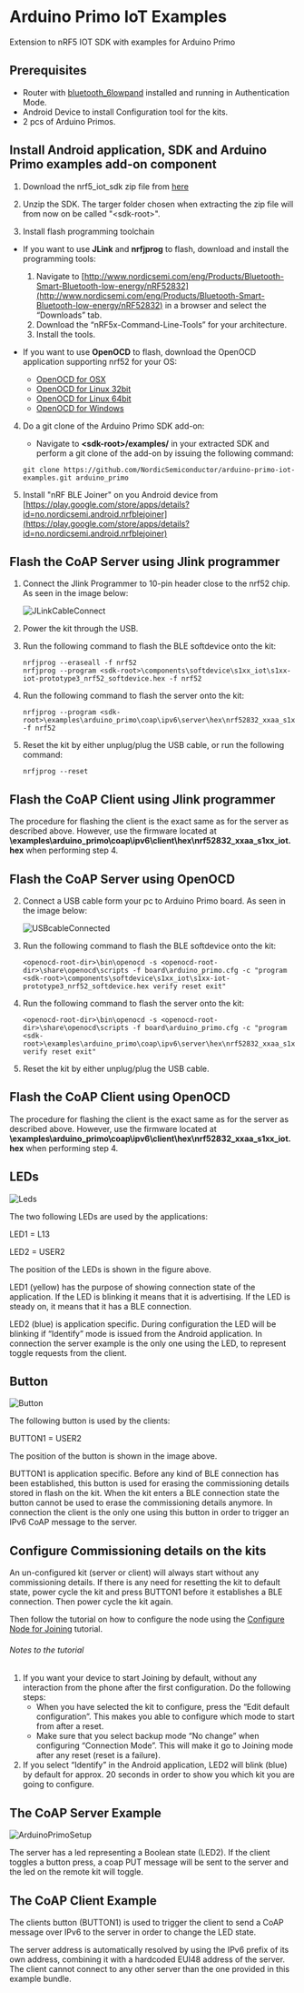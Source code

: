 # Arduino Primo IoT Examples
Extension to nRF5 IOT SDK with examples for Arduino Primo

## Prerequisites
* Router with [bluetooth_6lowpand](https://github.com/NordicSemiconductor/Linux-ble-6lowpan-joiner) installed and running in Authentication Mode.
* Android Device to install Configuration tool for the kits.
* 2 pcs of Arduino Primos.
    
## Install Android application, SDK and Arduino Primo examples add-on component

1. Download the nrf5_iot_sdk zip file from [here](http://developer.nordicsemi.com/nRF5_IoT_SDK/nRF5_IoT_SDK_v0.9.x/)

2. Unzip the SDK. The targer folder chosen when extracting the zip file will from now on be called "\<sdk-root\>".
    
3. Install flash programming toolchain
  * If you want to use __JLink__ and __nrfjprog__ to flash, download and install the programming tools:
    1. Navigate to [http://www.nordicsemi.com/eng/Products/Bluetooth-Smart-Bluetooth-low-energy/nRF52832](http://www.nordicsemi.com/eng/Products/Bluetooth-Smart-Bluetooth-low-energy/nRF52832) in a browser and select the “Downloads” tab.
    2. Download the “nRF5x-Command-Line-Tools” for your architecture.
    3. Install the tools.

  * If you want to use __OpenOCD__ to flash, download the OpenOCD application supporting nrf52 for your OS:
    * [OpenOCD for OSX](http://download.arduino.org/tools/openocd-primo/OpenOCD-0.9.0-arduino.org-apple-darwin13.4.0-nrf52.tar.bz2)
    * [OpenOCD for Linux 32bit](http://download.arduino.org/tools/openocd-primo/OpenOCD-0.9.0-arduino.org-i686-linux-gnu-nrf52.tar.bz2)
    * [OpenOCD for Linux 64bit](http://download.arduino.org/tools/openocd-primo/OpenOCD-0.9.0-arduino.org-x86_64-linux-gnu-nrf52.tar.bz2)
    * [OpenOCD for Windows](http://download.arduino.org/tools/openocd-primo/OpenOCD-0.9.0-arduino.org-win32-nrf52.tar.bz2)

4. Do a git clone of the Arduino Primo SDK add-on:
    * Navigate to __\<sdk-root\>/examples/__ in your extracted SDK and perform a git clone of the add-on by issuing the following command:
   ```
   git clone https://github.com/NordicSemiconductor/arduino-primo-iot-examples.git arduino_primo 
   ```
    
5. Install "nRF BLE Joiner" on you Android device from [https://play.google.com/store/apps/details?id=no.nordicsemi.android.nrfblejoiner](https://play.google.com/store/apps/details?id=no.nordicsemi.android.nrfblejoiner)

## Flash the CoAP Server using Jlink programmer

1. Connect the Jlink Programmer to 10-pin header close to the nrf52 chip. As seen in the image below:

   ![JLinkCableConnect](/images/jlink_cable_connect.png)
   
2. Power the kit through the USB.
3. Run the following command to flash the BLE softdevice onto the kit:
   ```
   nrfjprog --eraseall -f nrf52
   nrfjprog --program <sdk-root>\components\softdevice\s1xx_iot\s1xx-iot-prototype3_nrf52_softdevice.hex -f nrf52
   ```
   
4. Run the following command to flash the server onto the kit:
   ```
   nrfjprog --program <sdk-root>\examples\arduino_primo\coap\ipv6\server\hex\nrf52832_xxaa_s1xx_iot.hex -f nrf52
   ```
    
5. Reset the kit by either unplug/plug the USB cable, or run the following command:
   ```
   nrfjprog --reset
   ```

## Flash the CoAP Client using Jlink programmer

The procedure for flashing the client is the exact same as for the server as described above. 
However, use the firmware located at **<sdk-root>\examples\arduino_primo\coap\ipv6\client\hex\nrf52832_xxaa_s1xx_iot.hex** when performing step 4.

## Flash the CoAP Server using OpenOCD


2. Connect a USB cable form your pc to Arduino Primo board. As seen in the image below:

   ![USBcableConnected](/images/usb_cable_connect.png)
   
3. Run the following command to flash the BLE softdevice onto the kit:
   ```
   <openocd-root-dir>\bin\openocd -s <openocd-root-dir>\share\openocd\scripts -f board\arduino_primo.cfg -c "program <sdk-root>\components\softdevice\s1xx_iot\s1xx-iot-prototype3_nrf52_softdevice.hex verify reset exit"
   ```
   
4. Run the following command to flash the server onto the kit:
   ```
   <openocd-root-dir>\bin\openocd -s <openocd-root-dir>\share\openocd\scripts -f board\arduino_primo.cfg -c "program <sdk-root>\examples\arduino_primo\coap\ipv6\server\hex\nrf52832_xxaa_s1xx_iot.hex verify reset exit"
   ```
    
5. Reset the kit by either unplug/plug the USB cable.

## Flash the CoAP Client using OpenOCD

The procedure for flashing the client is the exact same as for the server as described above. 
However, use the firmware located at **<sdk-root>\examples\arduino_primo\coap\ipv6\client\hex\nrf52832_xxaa_s1xx_iot.hex** when performing step 4.

## LEDs

![Leds](/images/leds.png)

The two following LEDs are used by the applications:

LED1 = L13

LED2 = USER2

The position of the LEDs is shown in the figure above.

LED1 (yellow) has the purpose of showing connection state of the application. If the LED is blinking it means 
that it is advertising. If the LED is steady on, it means that it has a BLE connection.

LED2 (blue) is application specific. During configuration the LED will be blinking if “Identify” mode is issued from the Android application. 
In connection the server example is the only one using the LED, to represent toggle requests from the client.

## Button

![Button](/images/button.png)

The following button is used by the clients:

BUTTON1 = USER2

The position of the button is shown in the image above.

BUTTON1 is application specific. Before any kind of BLE connection has been established, this button is used for 
erasing the commissioning details stored in flash on the kit. When the kit enters a BLE connection state the button 
cannot be used to erase the commissioning details anymore. In connection the client is the only one using this button 
in order to trigger an IPv6 CoAP message to the server.

## Configure Commissioning details on the kits

An un-configured kit (server or client) will always start without any commissioning details. 
If there is any need for resetting the kit to default state, power cycle the kit and press BUTTON1 before it 
establishes a BLE connection. Then power cycle the kit again. 

Then follow the tutorial on how to configure the node using the 
[Configure Node for Joining](http://developer.nordicsemi.com/nRF5_IoT_SDK/doc/0.9.0/html/a00079.html) tutorial.

###### Notes to the tutorial

1. If you want your device to start Joining by default, without any interaction from the phone after the first configuration. Do the following steps:
    * When you have selected the kit to configure, press the “Edit default configuration”. This makes you able to configure which mode to start from after a reset. 
    * Make sure that you select backup mode “No change” when configuring “Connection Mode”. This will make it go to Joining mode after any reset (reset is a failure).
2. If you select “Identify” in the Android application, LED2 will blink (blue) by default for approx. 20 seconds in order to show you which kit you are going to configure.

## The CoAP Server Example

![ArduinoPrimoSetup](/images/arduino_primo_setup.png)

The server has a led representing a Boolean state (LED2). If the client toggles a button press, a coap PUT message will be sent 
to the server and the led on the remote kit will toggle.

## The CoAP Client Example
The clients button (BUTTON1) is used to trigger the client to send a CoAP message over IPv6 to the server in order to change the LED state.

The server address is automatically resolved by using the IPv6 prefix of its own address, combining it 
with a hardcoded EUI48 address of the server. The client cannot connect to any other server than the one provided 
in this example bundle. 
